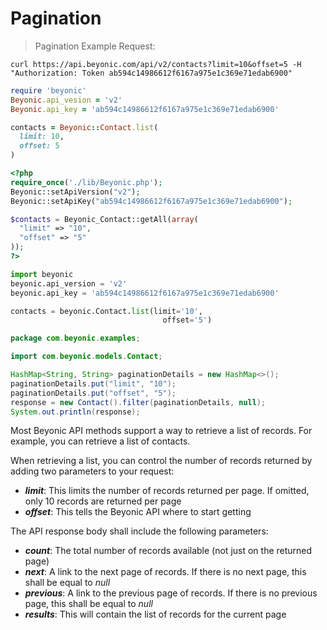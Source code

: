 # Pagination

> Pagination Example Request:

```shell
curl https://api.beyonic.com/api/v2/contacts?limit=10&offset=5 -H "Authorization: Token ab594c14986612f6167a975e1c369e71edab6900"
```

```ruby
require 'beyonic'
Beyonic.api_vesion = 'v2'
Beyonic.api_key = 'ab594c14986612f6167a975e1c369e71edab6900'

contacts = Beyonic::Contact.list(
  limit: 10,
  offset: 5
)
```

```php
<?php
require_once('./lib/Beyonic.php');
Beyonic::setApiVersion("v2");
Beyonic::setApiKey("ab594c14986612f6167a975e1c369e71edab6900");

$contacts = Beyonic_Contact::getAll(array(
  "limit" => "10",
  "offset" => "5"
));
?>
```

```python
import beyonic
beyonic.api_version = 'v2'
beyonic.api_key = 'ab594c14986612f6167a975e1c369e71edab6900'

contacts = beyonic.Contact.list(limit='10',
                                  offset='5')


```

```java
package com.beyonic.examples;

import com.beyonic.models.Contact;

HashMap<String, String> paginationDetails = new HashMap<>();
paginationDetails.put("limit", "10");
paginationDetails.put("offset", "5");
response = new Contact().filter(paginationDetails, null);
System.out.println(response);

```

Most Beyonic API methods support a way to retrieve a list of records. For example, you can retrieve a list of contacts.

When retrieving a list, you can control the number of records returned by adding two parameters to your request:

* **_limit_**: This limits the number of records returned per page. If omitted, only 10 records are returned per page
* **_offset_**: This tells the Beyonic API where to start getting 

The API response body shall include the following parameters:

* **_count_**: The total number of records available (not just on the returned page)
* **_next_**: A link to the next page of records. If there is no next page, this shall be equal to _null_
* **_previous_**: A link to the previous page of records. If there is no previous page, this shall be equal to _null_
* **_results_**: This will contain the list of records for the current page